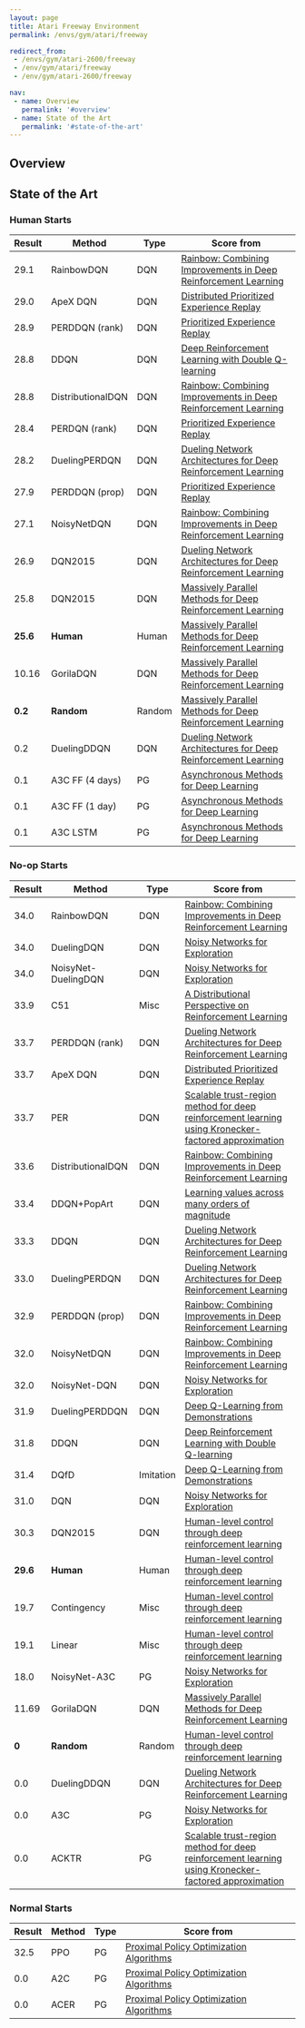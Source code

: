 ```yaml
---
layout: page
title: Atari Freeway Environment
permalink: /envs/gym/atari/freeway

redirect_from:
 - /envs/gym/atari-2600/freeway
 - /env/gym/atari/freeway
 - /env/gym/atari-2600/freeway

nav:
 - name: Overview
   permalink: '#overview'
 - name: State of the Art
   permalink: '#state-of-the-art'
---
```



## Overview

## State of the Art

### Human Starts

| Result | Method | Type | Score from |
|--------|--------|------|------------|
| 29.1 | RainbowDQN | DQN | [Rainbow: Combining Improvements in Deep Reinforcement Learning](https://arxiv.org/abs/1710.02298) |
| 29.0 | ApeX DQN | DQN | [Distributed Prioritized Experience Replay](https://arxiv.org/abs/1803.00933) |
| 28.9 | PERDDQN (rank) | DQN | [Prioritized Experience Replay](https://arxiv.org/abs/1511.05952) |
| 28.8 | DDQN | DQN | [Deep Reinforcement Learning with Double Q-learning](https://arxiv.org/abs/1509.06461) |
| 28.8 | DistributionalDQN | DQN | [Rainbow: Combining Improvements in Deep Reinforcement Learning](https://arxiv.org/abs/1710.02298) |
| 28.4 | PERDQN (rank) | DQN | [Prioritized Experience Replay](https://arxiv.org/abs/1511.05952) |
| 28.2 | DuelingPERDQN | DQN | [Dueling Network Architectures for Deep Reinforcement Learning](https://arxiv.org/abs/1511.06581) |
| 27.9 | PERDDQN (prop) | DQN | [Prioritized Experience Replay](https://arxiv.org/abs/1511.05952) |
| 27.1 | NoisyNetDQN | DQN | [Rainbow: Combining Improvements in Deep Reinforcement Learning](https://arxiv.org/abs/1710.02298) |
| 26.9 | DQN2015 | DQN | [Dueling Network Architectures for Deep Reinforcement Learning](https://arxiv.org/abs/1511.06581) |
| 25.8 | DQN2015 | DQN | [Massively Parallel Methods for Deep Reinforcement Learning](https://arxiv.org/abs/1507.04296) |
| **25.6** | **Human** | Human | [Massively Parallel Methods for Deep Reinforcement Learning](https://arxiv.org/abs/1507.04296) |
| 10.16 | GorilaDQN | DQN | [Massively Parallel Methods for Deep Reinforcement Learning](https://arxiv.org/abs/1507.04296) |
| **0.2** | **Random** | Random | [Massively Parallel Methods for Deep Reinforcement Learning](https://arxiv.org/abs/1507.04296) |
| 0.2 | DuelingDDQN | DQN | [Dueling Network Architectures for Deep Reinforcement Learning](https://arxiv.org/abs/1511.06581) |
| 0.1 | A3C FF (4 days) | PG | [Asynchronous Methods for Deep Learning](https://arxiv.org/abs/1602.01783) |
| 0.1 | A3C FF (1 day) | PG | [Asynchronous Methods for Deep Learning](https://arxiv.org/abs/1602.01783) |
| 0.1 | A3C LSTM | PG | [Asynchronous Methods for Deep Learning](https://arxiv.org/abs/1602.01783) |

### No-op Starts

| Result | Method | Type | Score from |
|--------|--------|------|------------|
| 34.0 | RainbowDQN | DQN | [Rainbow: Combining Improvements in Deep Reinforcement Learning](https://arxiv.org/abs/1710.02298) |
| 34.0 | DuelingDQN | DQN | [Noisy Networks for Exploration](https://arxiv.org/abs/1706.10295) |
| 34.0 | NoisyNet-DuelingDQN | DQN | [Noisy Networks for Exploration](https://arxiv.org/abs/1706.10295) |
| 33.9 | C51 | Misc | [A Distributional Perspective on Reinforcement Learning](https://arxiv.org/abs/1707.06887) |
| 33.7 | PERDDQN (rank) | DQN | [Dueling Network Architectures for Deep Reinforcement Learning](https://arxiv.org/abs/1511.06581) |
| 33.7 | ApeX DQN | DQN | [Distributed Prioritized Experience Replay](https://arxiv.org/abs/1803.00933) |
| 33.7 | PER | DQN | [Scalable trust-region method for deep reinforcement learning using Kronecker-factored approximation](https://arxiv.org/abs/1708.05144) |
| 33.6 | DistributionalDQN | DQN | [Rainbow: Combining Improvements in Deep Reinforcement Learning](https://arxiv.org/abs/1710.02298) |
| 33.4 | DDQN+PopArt | DQN | [Learning values across many orders of magnitude](https://arxiv.org/abs/1602.07714) |
| 33.3 | DDQN | DQN | [Dueling Network Architectures for Deep Reinforcement Learning](https://arxiv.org/abs/1511.06581) |
| 33.0 | DuelingPERDQN | DQN | [Dueling Network Architectures for Deep Reinforcement Learning](https://arxiv.org/abs/1511.06581) |
| 32.9 | PERDDQN (prop) | DQN | [Rainbow: Combining Improvements in Deep Reinforcement Learning](https://arxiv.org/abs/1710.02298) |
| 32.0 | NoisyNetDQN | DQN | [Rainbow: Combining Improvements in Deep Reinforcement Learning](https://arxiv.org/abs/1710.02298) |
| 32.0 | NoisyNet-DQN | DQN | [Noisy Networks for Exploration](https://arxiv.org/abs/1706.10295) |
| 31.9 | DuelingPERDDQN | DQN | [Deep Q-Learning from Demonstrations](https://arxiv.org/abs/1704.03732) |
| 31.8 | DDQN | DQN | [Deep Reinforcement Learning with Double Q-learning](https://arxiv.org/abs/1509.06461) |
| 31.4 | DQfD | Imitation | [Deep Q-Learning from Demonstrations](https://arxiv.org/abs/1704.03732) |
| 31.0 | DQN | DQN | [Noisy Networks for Exploration](https://arxiv.org/abs/1706.10295) |
| 30.3 | DQN2015 | DQN | [Human-level control through deep reinforcement learning](https://storage.googleapis.com/deepmind-media/dqn/DQNNaturePaper.pdf) |
| **29.6** | **Human** | Human | [Human-level control through deep reinforcement learning](https://storage.googleapis.com/deepmind-media/dqn/DQNNaturePaper.pdf) |
| 19.7 | Contingency | Misc | [Human-level control through deep reinforcement learning](https://storage.googleapis.com/deepmind-media/dqn/DQNNaturePaper.pdf) |
| 19.1 | Linear | Misc | [Human-level control through deep reinforcement learning](https://storage.googleapis.com/deepmind-media/dqn/DQNNaturePaper.pdf) |
| 18.0 | NoisyNet-A3C | PG | [Noisy Networks for Exploration](https://arxiv.org/abs/1706.10295) |
| 11.69 | GorilaDQN | DQN | [Massively Parallel Methods for Deep Reinforcement Learning](https://arxiv.org/abs/1507.04296) |
| **0** | **Random** | Random | [Human-level control through deep reinforcement learning](https://storage.googleapis.com/deepmind-media/dqn/DQNNaturePaper.pdf) |
| 0.0 | DuelingDDQN | DQN | [Dueling Network Architectures for Deep Reinforcement Learning](https://arxiv.org/abs/1511.06581) |
| 0.0 | A3C | PG | [Noisy Networks for Exploration](https://arxiv.org/abs/1706.10295) |
| 0.0 | ACKTR | PG | [Scalable trust-region method for deep reinforcement learning using Kronecker-factored approximation](https://arxiv.org/abs/1708.05144) |

### Normal Starts

| Result | Method | Type | Score from |
|--------|--------|------|------------|
| 32.5 | PPO | PG | [Proximal Policy Optimization Algorithms](https://arxiv.org/abs/1707.06347) |
| 0.0 | A2C | PG | [Proximal Policy Optimization Algorithms](https://arxiv.org/abs/1707.06347) |
| 0.0 | ACER | PG | [Proximal Policy Optimization Algorithms](https://arxiv.org/abs/1707.06347) |

